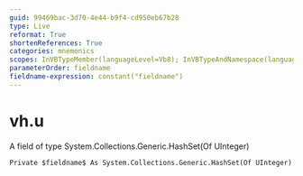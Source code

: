 ```yaml
---
guid: 99469bac-3d70-4e44-b9f4-cd950eb67b28
type: Live
reformat: True
shortenReferences: True
categories: mnemonics
scopes: InVBTypeMember(languageLevel=Vb8); InVBTypeAndNamespace(languageLevel=Vb8)
parameterOrder: fieldname
fieldname-expression: constant("fieldname")
---
```


# vh.u

A field of type System.Collections.Generic.HashSet(Of UInteger)

```
Private $fieldname$ As System.Collections.Generic.HashSet(Of UInteger)
```
